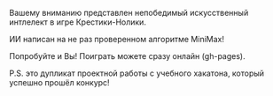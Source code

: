 Вашему вниманию представлен непобедимый искусственный интлелект в игре Крестики-Нолики.

ИИ написан на не раз проверенном алгоритме MiniMax!

Попробуйте и Вы! Поиграть можете сразу онлайн (gh-pages).

P.S. это дупликат проектной работы с учебного хакатона, который успешно прошёл конкурс!
